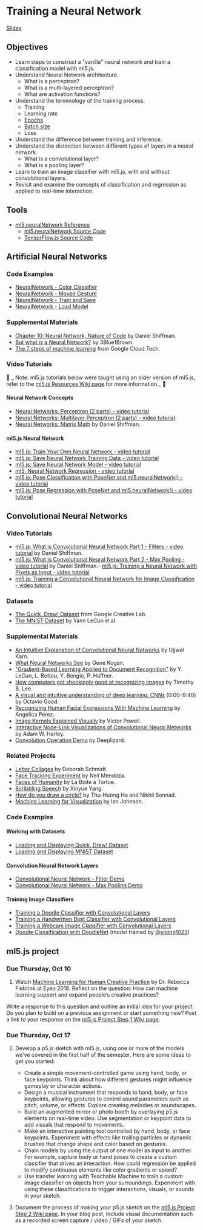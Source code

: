 # Training a Neural Network

[Slides](https://docs.google.com/presentation/d/1Jj3fOZFh_aZ2H4IOUcZts1OanU3bBMaN3zZDLEyRnno/edit?usp=sharing)

## Objectives

- Learn steps to construct a "vanilla" neural network and train a classification model with ml5.js.
- Understand Neural Network architecture.
  - What is a perceptron?
  - What is a multi-layered perceptron?
  - What are activation functions?
- Understand the terminology of the training process.
  - Training
  - Learning rate
  - [Epochs](https://docs.ml5js.org/#/learn/ml5-glossary?id=epochs)
  - [Batch size](https://docs.ml5js.org/#/learn/ml5-glossary?id=batch-size)
  - Loss
- Understand the difference between training and inference.
- Understand the distinction between different types of layers in a neural network.
  - What is a convolutional layer?
  - What is a pooling layer?
- Learn to train an image classifier with ml5.js, with and without convolutional layers.
- Revisit and examine the concepts of classification and regression as applied to real-time interaction.

## Tools

- [ml5.neuralNetwork Reference](https://docs.ml5js.org/#/reference/neural-network)
  - [ml5.neuralNetwork Source Code](https://github.com/ml5js/ml5-next-gen/tree/main/src/NeuralNetwork)
  - [TensorFlow.js Source Code](https://github.com/tensorflow/tfjs)

## Artificial Neural Networks

### Code Examples

- [NeuralNetwork - Color Classifier](https://editor.p5js.org/ml5/sketches/eGHBdmCLe)
- [NeuralNetwork - Mouse Gesture](https://editor.p5js.org/ml5/sketches/FdXAgrA3N)
- [NeuralNetwork - Train and Save](https://editor.p5js.org/ml5/sketches/rR51vvi-u)
- [NeuralNetwork - Load Model](https://editor.p5js.org/ml5/sketches/U-aljtx7x)

### Supplemental Materials

- [Chapter 10: Neural Network, Nature of Code](https://natureofcode.com/book/chapter-10-neural-networks/) by Daniel Shiffman.
- [But what _is_ a Neural Network?](https://youtu.be/aircAruvnKk?list=PLZHQObOWTQDNU6R1_67000Dx_ZCJB-3pi) by 3Blue1Brown.
- [The 7 steps of machine learning](https://www.youtube.com/watch?v=nKW8Ndu7Mjw) from Google Cloud Tech.

### Video Tutorials

🚨 _ Note: ml5.js tutorials below were taught using an older version of ml5.js, refer to the [ml5.js Resources Wiki page](https://github.com/jackbdu/Intro-ML-Arts-IMA-Summer24/wiki/ml5.js-Resources) for more information._ 🚨

#### Neural Network Concepts

- [Neural Networks: Perceptron (2 parts) - video tutorial](https://thecodingtrain.com/tracks/neural-networks/neural-networks/2-perceptron-part-1)
- [Neural Networks: Multilayer Perceptron (2 parts) - video tutorial](https://thecodingtrain.com/tracks/neural-networks/neural-networks/4-multilayer-perceptron-part-1).
- [Neural Networks: Matrix Math](https://thecodingtrain.com/tracks/neural-networks/neural-networks/6-matrix-math-basics) by Daniel Shiffman.

#### ml5.js Neural Network

- [ml5.js: Train Your Own Neural Network - video tutorial](https://thecodingtrain.com/tracks/ml5js-beginners-guide/ml5/6-train-your-own-neural-network/1-train-the-model)
- [ml5.js: Save Neural Network Training Data - video tutorial](https://thecodingtrain.com/tracks/ml5js-beginners-guide/ml5/6-train-your-own-neural-network/2-save-data)
- [ml5.js: Save Neural Network Model - video tutorial](https://thecodingtrain.com/tracks/ml5js-beginners-guide/ml5/6-train-your-own-neural-network/3-save-model)
- [ml5: Neural Network Regression - video tutorial](https://thecodingtrain.com/tracks/ml5js-beginners-guide/ml5/6-train-your-own-neural-network/4-regression)
- [ml5.js: Pose Classification with PoseNet and ml5.neuralNetwork() - video tutorial](https://thecodingtrain.com/tracks/ml5js-beginners-guide/ml5/7-posenet/2-pose-classifier)
- [ml5.js: Pose Regression with PoseNet and ml5.neuralNetwork() - video tutorial](https://thecodingtrain.com/tracks/ml5js-beginners-guide/ml5/7-posenet/3-pose-regression)

## Convolutional Neural Networks

### Video Tutorials

- [ml5.js: What is Convolutional Neural Network Part 1 - Filters - video tutorial](https://youtu.be/qPKsVAI_W6M) by Daniel Shiffman.
- [ml5.js: What is Convolutional Neural Network Part 2 - Max Pooling - video tutorial](https://youtu.be/pRWq_mtuppU) by Daniel Shiffman.- [ml5.js: Training a Neural Network with Pixels as Input - video tutorial](https://www.youtube.com/watch?v=UaKab6h9Z0I)
- [ml5.js: Training a Convolutional Neural Network for Image Classification - video tutorial](https://www.youtube.com/watch?v=hWurN0XhzLY)

### Datasets

- [The Quick, Draw! Dataset](https://github.com/googlecreativelab/quickdraw-dataset) from Google Creative Lab.
- [The MNIST Dataset](https://yann.lecun.com/exdb/mnist/) by Yann LeCun el al.

### Supplemental Materials

- [An Intuitive Explanation of Convolutional Neural Networks](https://ujjwalkarn.me/2016/08/11/intuitive-explanation-convnets/) by Ujjwal Karn.
- [What Neural Networks See](https://experiments.withgoogle.com/what-neural-nets-see) by Gene Kogan.
- ["Gradient-Based Learning Applied to Document Recognition"](http://yann.lecun.com/exdb/publis/pdf/lecun-01a.pdf) by Y. LeCun, L. Bottou, Y. Bengio, P. Haffner.
- [How computers got shockingly good at recognizing images](https://arstechnica.com/science/2018/12/how-computers-got-shockingly-good-at-recognizing-images/) by Timothy B. Lee.
- [A visual and intuitive understanding of deep learning, CNNs](https://www.youtube.com/watch?v=Oqm9vsf_hvU) (0:00–9:40) by Octavio Good.
- [Recognizing Human Facial Expressions With Machine Learning](https://thoughtworksarts.io/blog/recognizing-facial-expressions-machine-learning/) by Angelica Perez.
- [Image Kernels Explained Visually](http://setosa.io/ev/image-kernels/) by Victor Powell.
- [Interactive Node-Link Visualizations of Convolutional Neural Networks](https://adamharley.com/nn_vis/) by Adam W. Harley.
- [Convolution Operation Demo](https://deeplizard.com/resource/pavq7noze2) by Deeplizard.

### Related Projects

- [Letter Collages](http://frauzufall.de/en/2017/google-quick-draw/) by Deborah Schmidt.
- [Face Tracking Experiment](https://www.instagram.com/p/BUU8TuQD6_v/) by Neil Mendoza.
- [Faces of Humanity](http://project.laboiteatortue.com/facesofhumanity/) by La Boite à Tortue.
- [Scribbling Speech](http://xinyue.de/scribbling-speech.html) by Xinyue Yang.
- [How do you draw a circle?](https://qz.com/994486/the-way-you-draw-circles-says-a-lot-about-you/) by Thu-Huong Ha and Nikhil Sonnad.
- [Machine Learning for Visualization](https://medium.com/@enjalot/machine-learning-for-visualization-927a9dff1cab) by Ian Johnson.

### Code Examples

#### Working with Datasets

- [Loading and Displaying Quick, Draw! Dataset](https://editor.p5js.org/jackbdu/sketches/UC_KqRr121)
- [Loading and Displaying MNIST Dataset](https://editor.p5js.org/jackbdu/sketches/E1Bb3KmLl)

#### Convolution Neural Network Layers

- [Convolutional Neural Network - Filter Demo](https://editor.p5js.org/codingtrain/sketches/BN1lE-gyl)
- [Convolutional Neural Network - Max Pooling Demo](https://editor.p5js.org/codingtrain/sketches/GMRfsK7Wn)

#### Training Image Classifiers

- [Training a Doodle Classifier with Convolutional Layers](https://editor.p5js.org/jackbdu/sketches/Id2cg4UQL)
- [Training a Handwritten Digit Classifier with Convolutional Layers](https://editor.p5js.org/jackbdu/sketches/ab7lfmRyH)
- [Training a Webcam Image Classifier with Convolutional Layers](https://editor.p5js.org/jackbdu/sketches/7Y6VDvUO6)
- [Doodle Classification with DoodleNet](https://editor.p5js.org/jackbdu/sketches/ts3fuRZGW) (model trained by [@yining1023](https://github.com/yining1023))

## ml5.js project

### Due Thursday, Oct 10

1. Watch [Machine Learning for Human Creative Practice](https://vimeo.com/287094397) by Dr. Rebecca Fiebrink at Eyeo 2018. Reflect on the question: How can machine learning support and expand people’s creative practices?

Write a response to this question and outline an initial idea for your project. Do you plan to build on a previous assignment or start something new? Post a link to your response on the [ml5.js Project Step 1 Wiki page](https://github.com/ml5js/Intro-ML-Arts-IMA-F24/wiki/ml5.js-Project-1).

### Due Thursday, Oct 17

2. Develop a p5.js sketch with ml5.js, using one or more of the models we’ve covered in the first half of the semester. Here are some ideas to get you started:

   - Create a simple movement-controlled game using hand, body, or face keypoints. Think about how different gestures might influence gameplay or character actions.
   - Design a musical instrument that responds to hand, body, or face keypoints, allowing gestures to control sound parameters such as pitch, volume, or effects. Explore creating melodies or soundscapes.
   - Build an augmented mirror or photo booth by overlaying p5.js elements on real-time video. Use segmentation or keypoint data to add visuals that respond to movements.
   - Make an interactive painting tool controlled by hand, body, or face keypoints. Experiment with effects like trailing particles or dynamic brushes that change shape and color based on gestures.
   - Chain models by using the output of one model as input to another. For example, capture body or hand poses to create a custom classifier that drives an interaction. How could regression be applied to modify continuous elements like color gradients or speed?
   - Use transfer learning with Teachable Machine to train a custom image classifier on objects from your surroundings. Experiment with using these classifications to trigger interactions, visuals, or sounds in your sketch.

3. Document the process of making your p5.js sketch on the [ml5.js Project Step 2 Wiki page](https://github.com/ml5js/Intro-ML-Arts-IMA-F24/wiki/ml5.js-Project-2). In your blog post, include visual documentation such as a recorded screen capture / video / GIFs of your sketch.
